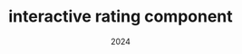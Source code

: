 ---
title: interactive rating component
url: https://frontend-mentor-interactive-rating-component-green.vercel.app/
tags: ["HTML", "CSS", "JS"]
date: 2024
---